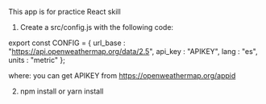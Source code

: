 This app is for practice React skill

1) Create a src/config.js with the following code:

export const CONFIG = {
  url_base : "https://api.openweathermap.org/data/2.5",
  api_key : "APIKEY",
  lang : "es",
  units : "metric"
};

where:
you can get APIKEY from https://openweathermap.org/appid

2) npm install or yarn install 
